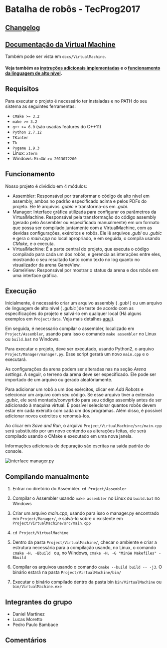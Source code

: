 # Batalha de robôs - TecProg2017

## [Changelog](changelog.md)

## [Documentação da Virtual Machine](https://r0zbot.github.io/Batalha-de-robos-TecProg2017/VirtualMachine/)
 Também pode ser vista em `docs/VirtualMachine`.

#### Veja também as [instruções adicionais implementadas](instrucoes_adicionais.md) e o [funcionamento da linguagem de alto nível](alto_nivel.md).

## Requisitos

Para executar o projeto é necessário ter instaladas e no PATH do seu sistema as seguintes ferramentas:

* `CMake >= 3.2`
* `make >= 3.2 `
* `g++ >= 6.0` (são usadas features do C++11)
* `Python 2.7.12`
* `TKinter`
* `Tk`
* `Pygame 1.9.3`
* Linux: `xterm`
* Windows: `MinGW >= 2013072200`

## Funcionamento

Nosso projeto é dividido em 4 módulos:
* Assembler: Responsável por transformar o código de alto nível em assembly, ambos no padrão especificado acima e pelos PDFs do projeto. Ele lê arquivos _.gubic_ e transforma-os em _.gubi_.
* Manager: Interface gráfica utilizada para configurar os parâmetros da VirtualMachine. Responsável pela transformação do código assembly (gerado pelo Assembler ou especificado manualmente) em um formato que possa ser compilado juntamente com a VirtualMachine, com as devidas configurações, exércitos e robôs. Ele lê arquivos _.gubi_ ou _.gubic_ e gera o _main.cpp_ no local apropriado, e em seguida, o compila usando _CMake_, e o executa.
* VirtualMachine: É a parte central do projeto, que executa o código compilado para cada um dos robôs, e gerencia as interações entre eles, mostrando o seu resultado tanto como texto no log quanto no visualizador da arena GameView.
* GameView: Responsável por mostrar o status da arena e dos robôs em uma interface gráfica.   

## Execução

Inicialmente, é necessário criar um arquivo assembly ( _.gubi_ ) ou um arquivo de linguagem de alto nível ( _.gubic_ )de teste de acordo com as especificações do projeto e salvá-lo em qualquer local (Há alguns exemplos em `Project/data`. Veja mais detalhes [aqui](testfiles.md)). 

Em seguida, é necessario compilar o assembler, localizado em `Project/Assembler`, usando para isso o comando `make assembler` no Linux ou `build.bat` no Windows. 

Para executar o projeto, deve ser executado, usando Python2, o arquivo `Project/Manager/manager.py`. Esse script gerará um novo `main.cpp` e o executará.

As configurações da arena podem ser alteradas nas na seção _Arena settings_. A seguir, o terreno da arena deve ser especificado. Ele pode ser importado de um arquivo ou gerado aleatóriamente.

Para adicionar um robô a um dos exércitos, clicar em _Add Robots_ e selecionar um arquivo com seu código. Se esse arquivo tiver a extensão _.gubic_, ele será montado/convertido para seu código assembly antes de ser adicionado à maquina virtual. É possível selecionar quantos robôs devem estar em cada exército com cada um dos programas. Além disso, é possível adicionar novos exércitos e renomeá-los.

Ao clicar em _Save and Run_, o arquivo `Project/VirtualMachine/src/main.cpp` será substituido por um novo contendo as alterações feitas, ele será compilado usando o CMake e executado em uma nova janela.

Informações adicionais de depuração são escritas na saida padrão do console. 

![interface manager.py](https://s33.postimg.org/xzypsl68f/image.png)
## Compilando manualmente 

1. Entrar no diretório do Assembler. `cd Project/Assembler`

1. Compilar o Assembler usando `make assembler` no Linux ou `build.bat` no Windows

1. Criar um arquivo _main.cpp_, usando para isso o manager.py encontrado em `Project/Manager/`, e salvá-lo sobre o existente em `Project/VirtualMachine/src/main.cpp`

1. `cd Project/VirtualMachine`

1. Dentro da pasta `Project/VirtualMachine/`, checar o ambiente e criar a estrutura necessária para a compilação usando, no Linux, o comando `cmake -H. -Bbuild ` ou, no Windows, `cmake -H. -G "MinGW Makefiles" -Bbuild`

1. Compilar os arquivos usando o comando `cmake --build build -- -j3`. O binário estará na pasta `Project/VirtualMachine/bin/`

1. Executar o binário compilado dentro da pasta bin `bin/VirtualMachine` ou `bin/VirtualMachine.exe`

## Integrantes do grupo
* Daniel Martinez
* Lucas Moretto
* Pedro Paulo Bambace

## Comentários
